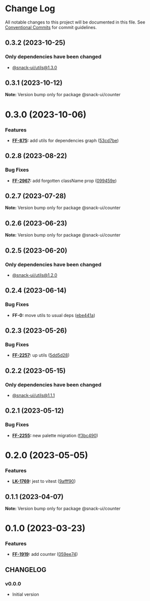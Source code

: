 # Change Log

All notable changes to this project will be documented in this file.
See [Conventional Commits](https://conventionalcommits.org) for commit guidelines.

## 0.3.2 (2023-10-25)

### Only dependencies have been changed
* [@snack-ui/utils@1.3.0](https://git.sbercloud.tech/sbercloud-ui/tokens-design-system/snack-uikit/-/blob/master/packages/utils/CHANGELOG.md)





## 0.3.1 (2023-10-12)

**Note:** Version bump only for package @snack-ui/counter





# 0.3.0 (2023-10-06)


### Features

* **[FF-875](https://jira.sbercloud.tech/browse/FF-875):** add utils for dependencies graph ([53cd7be](https://git.sbercloud.tech/sbercloud-ui/tokens-design-system/snack-uikit/commits/53cd7be638f01e573cb52b2417a39f4df4f6089b))





## 0.2.8 (2023-08-22)


### Bug Fixes

* **[FF-2967](https://jira.sbercloud.tech/browse/FF-2967):** add forgotten className prop ([099459e](https://git.sbercloud.tech/sbercloud-ui/tokens-design-system/snack-uikit/commits/099459ee83e61e68869ac754cdea42c6be6963ac))





## 0.2.7 (2023-07-28)

**Note:** Version bump only for package @snack-ui/counter





## 0.2.6 (2023-06-23)

**Note:** Version bump only for package @snack-ui/counter





## 0.2.5 (2023-06-20)

### Only dependencies have been changed
* [@snack-ui/utils@1.2.0](https://git.sbercloud.tech/sbercloud-ui/tokens-design-system/snack-uikit/-/blob/master/packages/utils/CHANGELOG.md)





## 0.2.4 (2023-06-14)


### Bug Fixes

* **FF-0:** move utils to usual deps ([ebe441a](https://git.sbercloud.tech/sbercloud-ui/tokens-design-system/snack-uikit/commits/ebe441ac398065cbe8523cbedd3df53176b9aea5))





## 0.2.3 (2023-05-26)


### Bug Fixes

* **[FF-2257](https://jira.sbercloud.tech/browse/FF-2257):** up utils ([5dd5d28](https://git.sbercloud.tech/sbercloud-ui/tokens-design-system/snack-uikit/commits/5dd5d28cdbe14973dcc36759e7db003249930a4b))





## 0.2.2 (2023-05-15)

### Only dependencies have been changed
* [@snack-ui/utils@1.1.1](https://git.sbercloud.tech/sbercloud-ui/tokens-design-system/snack-uikit/-/blob/master/packages/utils/CHANGELOG.md)





## 0.2.1 (2023-05-12)


### Bug Fixes

* **[FF-2255](https://jira.sbercloud.tech/browse/FF-2255):** new palette migration ([f3bc490](https://git.sbercloud.tech/sbercloud-ui/tokens-design-system/snack-uikit/commits/f3bc490bb4ddde4353009b55da2d04f87a7d9de9))





# 0.2.0 (2023-05-05)


### Features

* **[LK-1769](https://jira.sbercloud.tech/browse/LK-1769):** jest to vitest ([9afff90](https://git.sbercloud.tech/sbercloud-ui/tokens-design-system/snack-uikit/commits/9afff90db1e60c2255361b396c096c14f923d676))





## 0.1.1 (2023-04-07)

**Note:** Version bump only for package @snack-ui/counter





# 0.1.0 (2023-03-23)


### Features

* **[FF-1919](https://jira.sbercloud.tech/browse/FF-1919):** add counter ([059ee74](https://git.sbercloud.tech/sbercloud-ui/tokens-design-system/snack-uikit/commits/059ee7407f7f3dbf62c8efa0932655add2cede99))





## CHANGELOG

### v0.0.0

- Initial version
